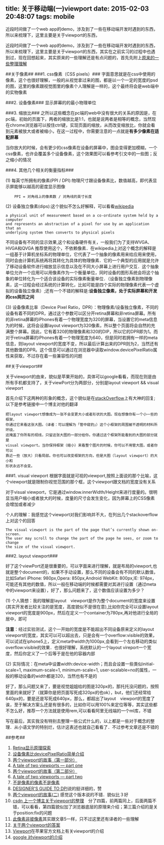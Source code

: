 title: 关于移动端(一)viewport
date: 2015-02-03 20:48:07
tags: mobile
---

近段时间做了一个web app的demo，涉及到了一些在移动端开发时遇到的东西，所以来梳理下，这里主要是关于viewport的东西，

<!--more-->

近段时间做了一个web app的demo，涉及到了一些在移动端开发时遇到的东西，所以来梳理下，这里主要是关于viewport的东西，其实在之前实习的过程中也遇到过，现在回想起来，其实原来的一些理解还是有点问题的，首先先附上[原来的一些整理理解](http://tankpt.github.io/2014/07/16/20140716_metaviewport/)

##关于像素##
###1. css像素（CSS pixels）###
字面意思就是在css中使用的像素，这个也很好理解，一般的从视觉拿过来的图，都是以一个一定的宽度的psd的图，这里的像素跟视觉图里的像素个人理解是一样的，这个最终将会是web端中的实物像素

###2. 设备像素###
显示屏幕的的最小物理单位

###3. 缩放比###
之所以这些概念在pc端的web中没有很大的关系的原因是，在pc端，初始的页面下，两者的缩放比是1:1，也就是说两者是相等的概念，当然现在chrome浏览器可以按住ctrl键，实现页面的缩放，从而改变缩放比，你就会看到元素被放大或者被缩小，在这一过程中，你需要注意的一点就是**有多少像素在适配屏幕**

当你放大的时候，会有更少的css像素在设备的屏幕中，图会变得更加模糊，一个css像素，也许会覆盖多个设备像素，这个效果图可以看参考引文中的一些图；反之缩小的情况

###4. 其他几个相关的衡量指标###

(1) 每英寸所拥有的像素(PPI / DPI):物理尺寸跟设备像素比，数值越高，即代表显示屏能够以越高的密度显示图像

        PPI = 对角线上的像素数 / 对角线的英寸长度

(2) 设备独立像素(dips):这个貌似不怎么好解释，可以看看[wikipedia](http://en.wikipedia.org/wiki/Device_independent_pixel)

    a physical unit of measurement based on a co-ordinate system held by a computer
    and represents an abstraction of a pixel for use by an application that an 
    underlying system then converts to physical pixels
    
不同设备有不同的显示效果,这个和设备硬件有关，一般我们为了支持WVGA、HVGA和QVGA 推荐使用这个，不依赖像素．在wikipedia上对这个概念的解释是一组基于计算机坐标系的物理单位，它代表了一个抽象的像素用来给应用来使用，同时会由计算机系统再将其转化为具体的物理像素．它的一个典型的应用就是允许了移动设备软件进行缩放显示信息以及在不同大小屏幕上进行用户交互．这个抽象单位允许一个应用可以用像素作为一个衡量单位，同时设备的图形系统会将这个抽象的单位转化为一个适合该设备的实际像素衡量单位．（设备独立像素到物理像素，这一过程会经过系统的计算转化，比如可能是四个实际的物理像素代表一个虚拟的设备独立像素）;还有一个不错的解释是:**设备独立像素，处于实际屏幕和开发的css网页之间**



(3) 设备像素比率（Device Pixel Ratio，DPR）：物理像素/设备独立像素，不同的设备有着不同的DPR，通过这个参数可以区分开retina屏幕和非retina屏幕。所有的非retina屏幕的iPhones有着一个物理宽度为320的屏幕，当设置它的meta信息为<meta name="viewport" content="width=device-width">的时候，这将会设置layout viewport为320像素，所以整个页面将会自然的充满整个屏幕。因此，它有着320的物理像素和320的DIP，所以它的DPR即为1。而对于retina屏幕的iPhones有着一个物理宽度为640，但是同时若拥有一样的meta信息，则layout viewport的宽度不变，所以最后计算出来的DPR则为2，当然还有其他数值的DPR。这个信息可以通过在浏览器中读取window.devicePixelRatio属性来获取，不过存在着一些兼容性的问题

##关于viewport##

关于viewport的由来，貌似是苹果开始的，具体可以google看看，而现在则是由所有手机都支持了，关于viewPort分为两部分，分别是layout viewport && visual viewport

首先介绍下这两种的形象的概念，这个貌似是在[stackOverflow](http://stackoverflow.com/questions/6333927/difference-between-visual-viewport-and-layout-viewport)上有大神的回复;以下是参考链接中一个博主对他的翻译
    
    把layout viewport想像成为一张不会变更大小或者形状的大图。现在想像你有一个小一些的框架，
    你通过它来看这张大图。（译者：可以理解为「管中窥豹」）这个小框架的周围被不透明的材料所环绕，
    这掩盖了你所有的视线，只留这张大图的一部分给你。你通过这个框架所能看到的大图的部分就是
    visual viewport。当你保持框架（缩小）来看整个图片的时候，你可以不用管大图，或者你可以
    靠近一些（放大）只看局部。你也可以改变框架的方向，但是大图（layout viewport）的大小和
    形状永远不会变。
    
###1. visual viewport
根据字面就是可视的viewport,按照上面说的那个比喻，这个viewport就是限制你视觉范围的那个框，这个viewport跟文档的宽度没有关系

对于visual viewport，它是通过window.innerWidth/Height来进行度量的。很明显当用户缩小或者放大的时候，度量的尺寸会发生变化，因为屏幕上的CSS像素会增加或者减少

个人的理解：我感觉这个viewport对我们影响并不大，在列出几个stackoverflow上对这个的回答

    The visual viewport is the part of the page that’s currently shown on-screen. 
    The user may scroll to change the part of the page he sees, or zoom to change 
    the size of the visual viewport.
    
###2. layout viewport###

好了这个viewPort还是很重要的，可以字面来进行理解，就是布局的viewport,也就是整个document的，如果不手动设置，那么不同的设备会有不同的默认数值，比如Safari iPhone: 980px,Opera: 850px,Android WebKit: 800px,IE: 974px，可能还有其他的数值，所以一般在移动端的时候都需要对其进行设置（通过meta中的viewport来设置），好了，那么问题来了，这个数值应该设置为多少？

(1) 个人猜想：我的理解是layout　viewport是作为整个document的宽度来设置(其实开发者比较关注的是宽度，高度貌似不是很在意),比如你完全可以设置layout viewport的宽度是900px，然后在定义一个container为780px,再对他进行全局的居中，即可

**注意**：经过实验测试，这个一开始的宽度是不能超出不同设备原来定义的layout viewport的宽度，其实可以可以超出去，只是会有一个overflow:visible的效果，可以试试在iphone5上，定义meta中width为1000px,会看到一个左右移动的类似overflow:visible的效果．也很好理解，系统默认的一个layout vireport一个宽度，然后你定义了一个后等于是在他的容器内部

(2) 实际情况：在meta中设置width:device-width；而且会设置一些类似initial-scale=1, maximum-scale=1, minimum-scale=1, user-scalable=no的属性，一般的移动设备的width都是320，当然也有不是的

好了，那么问题又来了，要是视觉姐姐给的图是320px的，那托托没问题的，按照里面的来就好了（就算你是把页面写死成320px的也ok），but，他们还经常给640px的，要是还是写死成640px，那么，都超出了layout　viewport的宽度了诶，至于解决方案么还是有很多的，比如你可以用100%来定位等等，其实这些都不怎么好，推荐一个方法就是使用rem,可以看看阿里无线端的一个ml库，不错

写在最后，其实我没有特别去整理一些公式什么的，以上都是一些对于概念的整理．从小语文学的特别烂，估计这表述也就自己看看了．不过参考文章还是不错的
    

##参考##
1. [Retina显示原理探索](http://librajt.github.io/2013/04/03/retina-display/)
2. [设备像素比devicePixelRatio简单介绍](http://www.zhangxinxu.com/wordpress/2012/08/window-devicepixelratio/)
3.  [两个viewport的故事（第一部分）](http://weizhifeng.net/viewports.html)
4. [A tale of two viewports — part one](http://www.quirksmode.org/mobile/viewports.html)
5. [两个viewport的故事（第二部分）](http://weizhifeng.net/viewports2.html)
6. [A tale of two viewports — part two](http://www.quirksmode.org/mobile/viewports2.html)
7. [不是像素的像素不是像素](http://weizhifeng.net/a-pixel-is-not.html)
8. [DESIGNER'S GUIDE TO DPI](https://github.com/yeol/blog/blob/master/Designer's_guide_to_DPI.md)说的挺详细的，赞
9. [两个viewport的故事(二)](http://www.html5dw.com/story-of-two-viewport-part-ii/) 感觉这个版本说的不错．貌似比３好
10. [csdn 上一个博主关于viewport的整理](http://blog.csdn.net/zhchaoo/article/details/8851394)　分了四篇，前两篇同上，后面两篇不错，可以看看，第四篇貌似加了浏览器底层的原理来介绍；第三篇介绍的是关于position:fix的问题
11. [此像素非彼像素](http://www.w3cplus.com/css/A-pixel-is-not-a-pixel-is-not-a-pixel.html)其实跟文章5一样，只不过这里还有译者的一些理解
12. [关于两个viewport的答案](http://stackoverflow.com/questions/6333927/difference-between-visual-viewport-and-layout-viewport)
13. [Viewport](https://developer.apple.com/library/safari/documentation/AppleApplications/Reference/SafariWebContent/UsingtheViewport/UsingtheViewport.html)在苹果官方文档上有关viewport的介绍
14. [google 对viewport的介绍](https://developers.google.com/speed/docs/insights/ConfigureViewport)